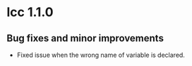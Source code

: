 # lcc 1.1.0


## Bug fixes and minor improvements

* Fixed issue when the wrong name of variable is declared.  


